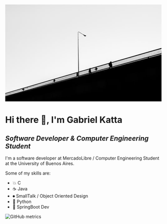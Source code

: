 ![*Software Developer & Computer Engineering Student*](https://github.com/Kttq/Kttq/blob/main/profileBanner2.jpeg)

# Hi there 👋, I'm **Gabriel Katta**

## *Software Developer & Computer Engineering Student*

I'm a software developer at MercadoLibre / Computer Engineering Student at the University of Buenos Aires.

Some of my skills are:

* 💥 C
* ☕️ Java 
* ⏺ SmallTalk / Object Oriented Design
* 🐍 Python
* 🌱 SpringBoot Dev

![GitHub metrics](https://metrics.lecoq.io/Kttq)  


